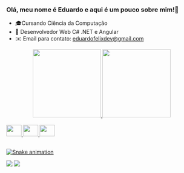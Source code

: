 ### Olá, meu nome é Eduardo e aqui é um pouco sobre mim!👋

- 🎓Cursando Ciência da Computação
- 🌱 Desenvolvedor Web C# .NET e Angular
- ✉️ Email para contato: eduardofelixdev@gmail.com

<link rel="stylesheet" href="https://cdn.jsdelivr.net/gh/devicons/devicon@v2.15.1/devicon.min.css">

<div align="center">
  <a href="https://github.com/AugustoRi">
  <img height="180em" src="https://github-readme-stats.vercel.app/api?username=AugustoRi&show_icons=true&theme=tokyonight&include_all_commits=true&count_private=true"/>
  <img height="180em" src="https://github-readme-stats.vercel.app/api/top-langs/?username=AugustoRi&layout=compact&langs_count=7&theme=tokyonight"/>
</div>

<div style="display: inline_block"><br>
  <img height="30" width="40" src="https://cdn.jsdelivr.net/gh/devicons/devicon/icons/angularjs/angularjs-original.svg" />        
  <img height="30" width="40" src="https://cdn.jsdelivr.net/gh/devicons/devicon/icons/csharp/csharp-original.svg" />
  <img height="30" width="40" src="https://devicon-website.vercel.app/api/microsoftsqlserver/plain-wordmark.svg?color=%23FFFFFF"></img>
</div>
  
  ##
  
  ![Snake animation](https://github.com/edumfelix/edumfelix/blob/output/github-contribution-grid-snake.svg)

  
<div>
  <a href = "mailto:eduardofelixdev@gmail.com"><img src="https://img.shields.io/badge/-Gmail-%23333?style=for-the-badge&logo=gmail&logoColor=white" target="_blank"></a>
  <a href="https://www.linkedin.com/in/edumfelix" target="_blank"><img src="https://img.shields.io/badge/-LinkedIn-%230077B5?style=for-the-badge&logo=linkedin&logoColor=white" target="_blank"></a> 
</div>
